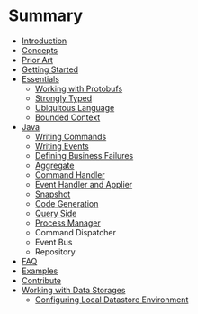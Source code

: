# Summary

* [Introduction](README.md)
* [Concepts](concepts.md)
* [Prior Art](prior_art.md)
* [Getting Started](getting_started/README.md)
* [Essentials](essentials/README.md)
   * [Working with Protobufs](essentials/working_with_protobufs.md)
   * [Strongly Typed](essentials/strongly_typed.md)
   * [Ubiquitous Language](essentials/ubiquitous_language.md)
   * [Bounded Context](essentials/bounded_context.md)
* [Java](java/README.md)
   * [Writing Commands](java/commands.md)
   * [Writing Events](java/event.md)
   * [Defining Business Failures](java/defining_business_failures.md)
   * [Aggregate](java/aggregate.md)
   * [Command Handler](java/command_handler.md)
   * [Event Handler and Applier](java/event_handler.md)
   * [Snapshot](java/snapshot.md)
   * [Code Generation](java/code_generation.md)
   * [Query Side](java/query_side.md)
   * [Process Manager](java/process_manager.md)
   * Command Dispatcher
   * Event Bus
   * Repository
* [FAQ](faq.md)
* [Examples](examples/README.md)
* [Contribute](contribute/README.md)
* [Working with Data Storages](data_storage/README.md)
   * [Configuring Local Datastore Environment](data_storage/configuring_local_datastore_environment.md)

